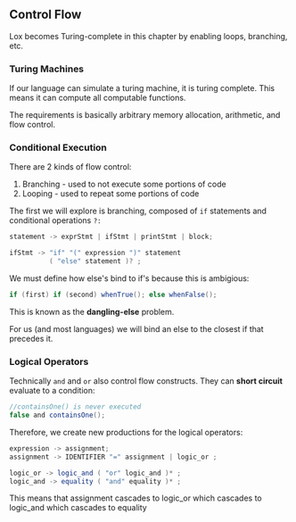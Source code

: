## Control Flow

Lox becomes Turing-complete in this chapter by enabling loops, branching, etc.

### Turing Machines

If our language can simulate a turing machine, it is turing complete. This means it can compute all computable functions.

The requirements is basically arbitrary memory allocation, arithmetic, and flow control.

### Conditional Execution

There are 2 kinds of flow control:
1. Branching - used to not execute some portions of code
2. Looping - used to repeat some portions of code

The first we will explore is branching, composed of `if` statements and conditional operations `?:`

```Java
statement -> exprStmt | ifStmt | printStmt | block;

ifStmt -> "if" "(" expression ")" statement
          ( "else" statement )? ;
```

We must define how else's bind to if's because this is ambigious:
```Java
if (first) if (second) whenTrue(); else whenFalse();
```

This is known as the **dangling-else** problem.

For us (and most languages) we will bind an else to the closest if that precedes it.

### Logical Operators

Technically `and` and `or` also control flow constructs. They can **short circuit** evaluate to a condition:
```Java
//containsOne() is never executed
false and containsOne();
```

Therefore, we create new productions for the logical operators:

```Java
expression -> assignment;
assignment -> IDENTIFIER "=" assignment | logic_or ;

logic_or -> logic_and ( "or" logic_and )* ;
logic_and -> equality ( "and" equality )* ;
```

This means that assignment cascades to logic_or which cascades to logic_and which cascades to equality